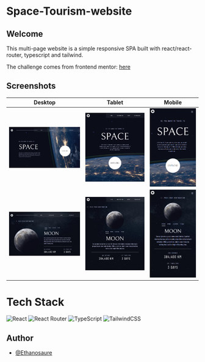 # Space-Tourism-website

## Welcome

This multi-page website is a simple responsive SPA built with react/react-router, typescript and tailwind.

The challenge comes from frontend mentor: [here](https://www.frontendmentor.io/challenges/space-tourism-multipage-website-gRWj1URZ3/hub)

## Screenshots

| Desktop                                                            | Tablet                                                            | Mobile                                                            |
| ------------------------------------------------------------------ | ----------------------------------------------------------------- | ----------------------------------------------------------------- |
| ![HomePage](public/screenshots/homePage-desktop.PNG)               | ![HomePage](public/screenshots/homePage-tablet.PNG)               | ![HomePage](public/screenshots/homePage-mobile.PNG)               |
| ![DestinationPage](public/screenshots/destinationPage-desktop.PNG) | ![DestinationPage](public/screenshots/destinationPage-tablet.PNG) | ![DestinationPage](public/screenshots/destinationPage-mobile.PNG) |

# Tech Stack

![React](https://img.shields.io/badge/react-%2320232a.svg?style=for-the-badge&logo=react&logoColor=%2361DAFB) ![React Router](https://img.shields.io/badge/React_Router-CA4245?style=for-the-badge&logo=react-router&logoColor=white) ![TypeScript](https://img.shields.io/badge/typescript-%23007ACC.svg?style=for-the-badge&logo=typescript&logoColor=white) ![TailwindCSS](https://img.shields.io/badge/tailwindcss-%2338B2AC.svg?style=for-the-badge&logo=tailwind-css&logoColor=white)

## Author

- [@Ethanosaure](https://www.github.com/Ethanosaure)
